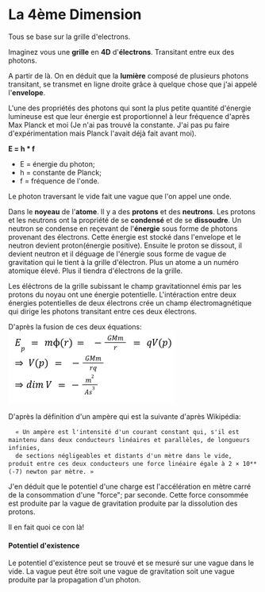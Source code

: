 # La 4ème Dimension

Tous se base sur la grille d'electrons.

Imaginez vous une **grille** en **4D** d'**électrons**. Transitant entre eux des photons.

A partir de là. On en déduit que la **lumière** composé de plusieurs photons transitant, se transmet en ligne droite grâce à quelque chose que j'ai appelé l'**envelope**.

L'une des propriétés des photons qui sont la plus petite quantité d'énergie lumineuse est que leur énergie est proportionnel à leur fréquence d'après Max Planck et moi (Je n'ai pas trouvé la constante. J'ai pas pu faire d'expérimentation mais Planck l'avait déjà fait avant moi).

**E = h * f**
- E = énergie du photon;
- h = constante de Planck;
- f = fréquence de l'onde.

Le photon traversant le vide fait une vague que l'on appel une onde.

Dans le **noyeau** de l'**atome**. Il y a des **protons** et des **neutrons**. Les protons et les neutrons ont la propriété de se **condensé** et de se **dissoudre**.
Un neutron se condense en reçevant de l'**énergie** sous forme de photons provenant des électrons. Cette énergie est stocké dans l'envelope et le neutron devient proton(énergie positive).
Ensuite le proton se dissout, il devient neutron et il déguage de l'énergie sous forme de vague de gravitation qui le tient à la grille d'électron.
Plus un atome a un numéro atomique élevé. Plus il tiendra d'électrons de la grille.

Les éléctrons de la grille subissant le champ gravitationnel émis par les protons du noyau ont une énergie potentielle. 
L'intéraction entre deux énergies potentielles de deux électrons crée un champ électromagnétique qui dirige les photons transitant entre ces deux électrons.

D'après la fusion de ces deux équations:
![alt text](https://github.com/lahbabic/4th-dimension/blob/main/EQUATION.png)

D'après la définition d'un ampère qui est la suivante d'après Wikipédia:
  
      « Un ampère est l'intensité d'un courant constant qui, s'il est maintenu dans deux conducteurs linéaires et parallèles, de longueurs infinies,
      de sections négligeables et distants d'un mètre dans le vide, produit entre ces deux conducteurs une force linéaire égale à 2 × 10**(-7) newton par mètre. » 

J'en déduit que le potentiel d'une charge est l'accélération en mètre carré de la consommation d'une "force"; par seconde. Cette force consommée est produite par la vague de gravitation produite par la dissolution des protons.

Il en fait quoi ce con là!


#### Potentiel d'existence

Le potentiel d'existence peut se trouvé et se mesuré sur une vague dans le vide. La vague peut être soit une vague de gravitation soit une vague produite par la propagation d'un photon.


